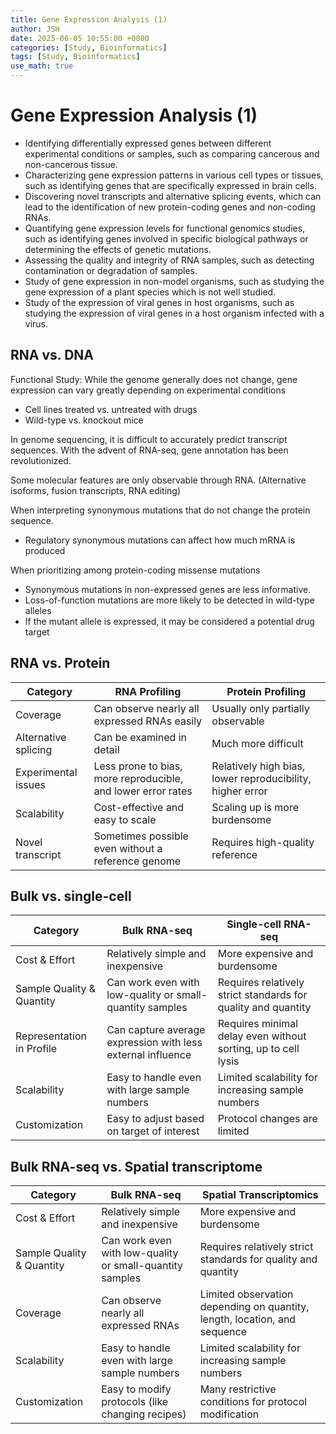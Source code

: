 ```yaml
---
title: Gene Expression Analysis (1)
author: JSH
date: 2025-06-05 10:55:00 +0800
categories: [Study, Bioinformatics]
tags: [Study, Bioinformatics]
use_math: true
---
```


# Gene Expression Analysis (1)

*  Identifying differentially expressed genes between different experimental conditions or samples, such as comparing cancerous and non-cancerous tissue.
*  Characterizing gene expression patterns in various cell types or tissues, such as identifying genes that are specifically expressed in brain cells.
*  Discovering novel transcripts and alternative splicing events, which can lead to the identification of new protein-coding genes and non-coding RNAs.
*  Quantifying gene expression levels for functional genomics studies, such as identifying genes involved in specific biological pathways or determining the effects of genetic mutations.
*  Assessing the quality and integrity of RNA samples, such as detecting contamination or degradation of samples.
*  Study of gene expression in non-model organisms, such as studying the gene expression of a plant species which is not well studied.
*  Study of the expression of viral genes in host organisms, such as studying the expression of viral genes in a host organism infected with a virus.

## RNA vs. DNA
Functional Study: While the genome generally does not change, gene expression can vary greatly depending on experimental conditions
* Cell lines treated vs. untreated with drugs
* Wild-type vs. knockout mice

In genome sequencing, it is difficult to accurately predict transcript sequences.
With the advent of RNA-seq, gene annotation has been revolutionized.

Some molecular features are only observable through RNA. (Alternative isoforms, fusion transcripts, RNA editing)

When interpreting synonymous mutations that do not change the protein sequence.
* Regulatory synonymous mutations can affect how much mRNA is produced

When prioritizing among protein-coding missense mutations
* Synonymous mutations in non-expressed genes are less informative.
* Loss-of-function mutations are more likely to be detected in wild-type alleles
* If the mutant allele is expressed, it may be considered a potential drug target

## RNA vs. Protein

| Category             | RNA Profiling                                                                 | Protein Profiling                                           |
|----------------------|--------------------------------------------------------------------------------|--------------------------------------------------------------|
| Coverage             | Can observe nearly all expressed RNAs easily                                  | Usually only partially observable                           |
| Alternative splicing | Can be examined in detail                                                     | Much more difficult                                          |
| Experimental issues  | Less prone to bias, more reproducible, and lower error rates                  | Relatively high bias, lower reproducibility, higher error    |
| Scalability          | Cost-effective and easy to scale                                              | Scaling up is more burdensome                               |
| Novel transcript     | Sometimes possible even without a reference genome                            | Requires high-quality reference                             |

## Bulk vs. single-cell
| Category                    | Bulk RNA-seq                                                                 | Single-cell RNA-seq                                                                 |
|-----------------------------|------------------------------------------------------------------------------|--------------------------------------------------------------------------------------|
| Cost & Effort               | Relatively simple and inexpensive                                            | More expensive and burdensome                                                       |
| Sample Quality & Quantity   | Can work even with low-quality or small-quantity samples                     | Requires relatively strict standards for quality and quantity                        |
| Representation in Profile   | Can capture average expression with less external influence                  | Requires minimal delay even without sorting, up to cell lysis                       |
| Scalability                 | Easy to handle even with large sample numbers                                | Limited scalability for increasing sample numbers                                   |
| Customization               | Easy to adjust based on target of interest                                   | Protocol changes are limited                                                        |

## Bulk RNA-seq vs. Spatial transcriptome
| Category                    | Bulk RNA-seq                                                                 | Spatial Transcriptomics                                                                |
|-----------------------------|------------------------------------------------------------------------------|----------------------------------------------------------------------------------------|
| Cost & Effort               | Relatively simple and inexpensive                                            | More expensive and burdensome                                                         |
| Sample Quality & Quantity   | Can work even with low-quality or small-quantity samples                     | Requires relatively strict standards for quality and quantity                          |
| Coverage                    | Can observe nearly all expressed RNAs                                        | Limited observation depending on quantity, length, location, and sequence              |
| Scalability                 | Easy to handle even with large sample numbers                                | Limited scalability for increasing sample numbers                                      |
| Customization               | Easy to modify protocols (like changing recipes)                             | Many restrictive conditions for protocol modification                                  |







